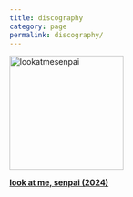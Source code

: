 ```yaml
---
title: discography
category: page
permalink: discography/
---
```


<a href="https://yuriumemoto.bandcamp.com/track/look-at-me-senpai">
    <img src="https://www.yuriumemoto.com/pics/lookatmesenpai.jpeg" alt="lookatmesenpai" width="200">
</a>

**[look at me, senpai (2024)](https://yuriumemoto.bandcamp.com/track/look-at-me-senpai)**
